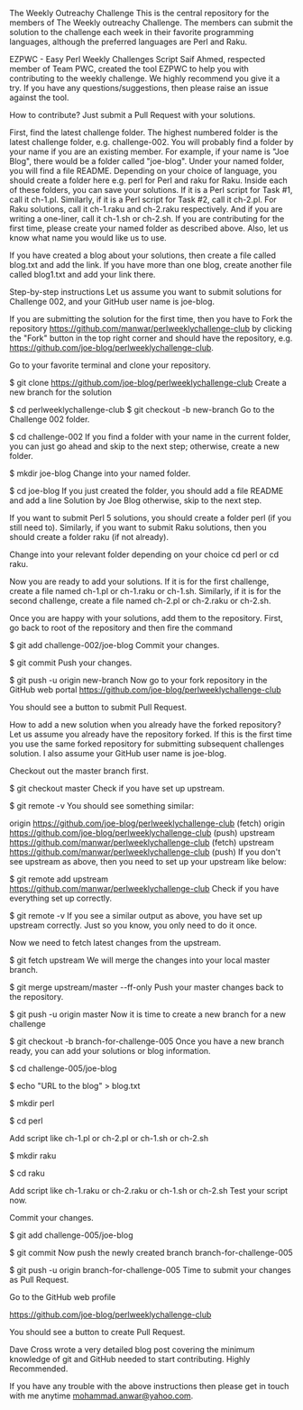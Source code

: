 The Weekly Outreachy Challenge 
This is the central repository for the members of The Weekly outreachy Challenge. The members can submit the solution to the challenge each week in their favorite programming languages, although the preferred languages are Perl and Raku.

EZPWC - Easy Perl Weekly Challenges Script
Saif Ahmed, respected member of Team PWC, created the tool EZPWC to help you with contributing to the weekly challenge. We highly recommend you give it a try. If you have any questions/suggestions, then please raise an issue against the tool.

How to contribute?
Just submit a Pull Request with your solutions.

First, find the latest challenge folder. The highest numbered folder is the latest challenge folder, e.g. challenge-002. You will probably find a folder by your name if you are an existing member. For example, if your name is "Joe Blog", there would be a folder called "joe-blog". Under your named folder, you will find a file README. Depending on your choice of language, you should create a folder here e.g. perl for Perl and raku for Raku. Inside each of these folders, you can save your solutions. If it is a Perl script for Task #1, call it ch-1.pl. Similarly, if it is a Perl script for Task #2, call it ch-2.pl. For Raku solutions, call it ch-1.raku and ch-2.raku respectively. And if you are writing a one-liner, call it ch-1.sh or ch-2.sh. If you are contributing for the first time, please create your named folder as described above. Also, let us know what name you would like us to use.

If you have created a blog about your solutions, then create a file called blog.txt and add the link. If you have more than one blog, create another file called blog1.txt and add your link there.

Step-by-step instructions
Let us assume you want to submit solutions for Challenge 002, and your GitHub user name is joe-blog.

If you are submitting the solution for the first time, then you have to Fork the repository https://github.com/manwar/perlweeklychallenge-club by clicking the "Fork" button in the top right corner and should have the repository, e.g. https://github.com/joe-blog/perlweeklychallenge-club.

Go to your favorite terminal and clone your repository.

$ git clone https://github.com/joe-blog/perlweeklychallenge-club
Create a new branch for the solution

$ cd perlweeklychallenge-club
$ git checkout -b new-branch
Go to the Challenge 002 folder.

$ cd challenge-002
If you find a folder with your name in the current folder, you can just go ahead and skip to the next step; otherwise, create a new folder.

$ mkdir joe-blog
Change into your named folder.

$ cd joe-blog
If you just created the folder, you should add a file README and add a line Solution by Joe Blog otherwise, skip to the next step.

If you want to submit Perl 5 solutions, you should create a folder perl (if you still need to). Similarly, if you want to submit Raku solutions, then you should create a folder raku (if not already).

Change into your relevant folder depending on your choice cd perl or cd raku.

Now you are ready to add your solutions. If it is for the first challenge, create a file named ch-1.pl or ch-1.raku or ch-1.sh. Similarly, if it is for the second challenge, create a file named ch-2.pl or ch-2.raku or ch-2.sh.

Once you are happy with your solutions, add them to the repository. First, go back to root of the repository and then fire the command

$ git add challenge-002/joe-blog
Commit your changes.

$ git commit
Push your changes.

$ git push -u origin new-branch
Now go to your fork repository in the GitHub web portal https://github.com/joe-blog/perlweeklychallenge-club

You should see a button to submit Pull Request.

How to add a new solution when you already have the forked repository?
Let us assume you already have the repository forked. If this is the first time you use the same forked repository for submitting subsequent challenges solution. I also assume your GitHub user name is joe-blog.

Checkout out the master branch first.

$ git checkout master
Check if you have set up upstream.

$ git remote -v
You should see something similar:

origin  https://github.com/joe-blog/perlweeklychallenge-club (fetch)
origin  https://github.com/joe-blog/perlweeklychallenge-club (push)
upstream        https://github.com/manwar/perlweeklychallenge-club (fetch)
upstream        https://github.com/manwar/perlweeklychallenge-club (push)
If you don't see upstream as above, then you need to set up your upstream like below:

$ git remote add upstream https://github.com/manwar/perlweeklychallenge-club
Check if you have everything set up correctly.

$ git remote -v
If you see a similar output as above, you have set up upstream correctly. Just so you know, you only need to do it once.

Now we need to fetch latest changes from the upstream.

$ git fetch upstream
We will merge the changes into your local master branch.

$ git merge upstream/master --ff-only
Push your master changes back to the repository.

$ git push -u origin master
Now it is time to create a new branch for a new challenge

$ git checkout -b branch-for-challenge-005
Once you have a new branch ready, you can add your solutions or blog information.

$ cd challenge-005/joe-blog

$ echo "URL to the blog" > blog.txt

$ mkdir perl

$ cd perl

Add script like ch-1.pl or ch-2.pl or ch-1.sh or ch-2.sh

$ mkdir raku

$ cd raku

Add script like ch-1.raku or ch-2.raku or ch-1.sh or ch-2.sh
Test your script now.

Commit your changes.

$ git add challenge-005/joe-blog

$ git commit
Now push the newly created branch branch-for-challenge-005

$ git push -u origin branch-for-challenge-005
Time to submit your changes as Pull Request.

Go to the GitHub web profile

https://github.com/joe-blog/perlweeklychallenge-club

You should see a button to create Pull Request.

Dave Cross wrote a very detailed blog post covering the minimum knowledge of git and GitHub needed to start contributing. Highly Recommended.

If you have any trouble with the above instructions then please get in touch with me anytime mohammad.anwar@yahoo.com.
